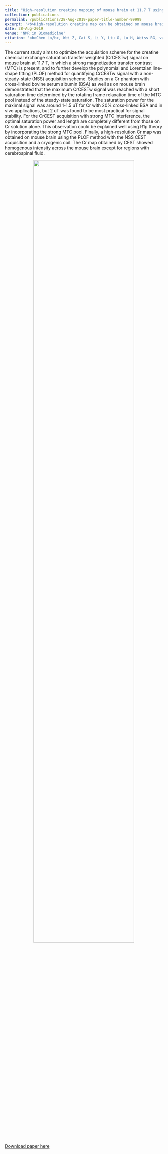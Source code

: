 ```yaml
---
title: "High-resolution creatine mapping of mouse brain at 11.7 T using non-steady-state chemical exchange saturation transfer"
collection: publications
permalink: /publications/28-Aug-2019-paper-title-number-99999
excerpt: '<b>High-resolution creatine map can be obtained on mouse brain using polynomial and Lorentzian line-shape fitting (PLOF) method with non-steady-state CEST acquisition.</b><br><center><img width = "80%" src="http://linchenmri.github.io/files/2019-NBM-High-resolutionCr.png" alt=""></center>'
date: 28-Aug-2019
venue: 'NMR in Biomedicine'
citation: '<b>Chen L</b>, Wei Z, Cai S, Li Y, Liu G, Lu H, Weiss RG, van Zijl PCM, Xu J. High-resolution creatine mapping of mouse brain at 11.7 T using non-steady-state chemical exchange saturation transfer. NMR in Biomedicine. 2019;e4168.'
---
```

The current study aims to optimize the acquisition scheme for the creatine chemical exchange saturation transfer weighted (CrCESTw) signal on mouse brain at 11.7 T, in which a strong magnetization transfer contrast (MTC) is present, and to further develop the polynomial and Lorentzian line-shape fitting (PLOF) method for quantifying CrCESTw signal with a non-steady-state (NSS) acquisition scheme. Studies on a Cr phantom with cross-linked bovine serum albumin (BSA) as well as on mouse brain demonstrated that the maximum CrCESTw signal was reached with a short saturation time determined by the rotating frame relaxation time of the MTC pool instead of the steady-state saturation. The saturation power for the maximal signal was around 1-1.5 uT for Cr with 20% cross-linked BSA and in vivo applications, but 2 uT was found to be most practical for signal stability. For the CrCEST acquisition with strong MTC interference, the optimal saturation power and length are completely different from those on Cr solution alone. This observation could be explained well using R1p theory by incorporating the strong MTC pool. Finally, a high-resolution Cr map was obtained on mouse brain using the PLOF method with the NSS CEST acquisition and a cryogenic coil. The Cr map obtained by CEST showed homogenous intensity across the mouse brain except for regions with cerebrospinal fluid.

<center><img width = "80%" src="http://linchenmri.github.io/files/2019-NBM-High-resolutionCr.png" alt=""></center>


<br>
<a href='https://doi.org/10.1002/nbm.4168' target="_blank">Download paper here</a>